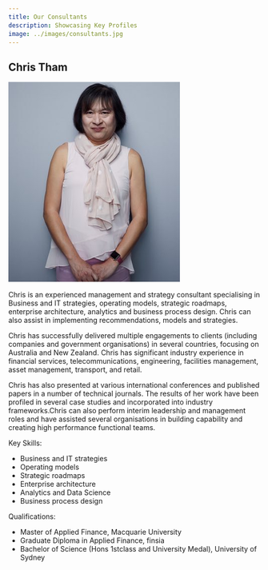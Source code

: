 ```yaml
---
title: Our Consultants
description: Showcasing Key Profiles
image: ../images/consultants.jpg
---
```

## Chris Tham

![Chris Tham](../images/ChrisTham-400.jpg)

Chris is an experienced management and strategy consultant specialising in Business and IT strategies, operating models, strategic roadmaps, enterprise architecture, analytics and business process design. Chris can also assist in implementing recommendations, models and strategies.

Chris has successfully delivered multiple engagements to clients (including companies and government organisations) in several countries, focusing on Australia and New Zealand. Chris has significant industry experience in financial services, telecommunications, engineering, facilities management, asset management, transport, and retail.

Chris has also presented at various international conferences and published papers in a number of technical journals. The results of her work have been profiled in several case studies and incorporated into industry frameworks.Chris can also perform interim leadership and management roles and have assisted several organisations in building capability and creating high performance functional teams.

Key Skills:

* Business and IT strategies
* Operating models
* Strategic roadmaps
* Enterprise architecture
* Analytics and Data Science
* Business process design

Qualifications:

* Master of Applied Finance, Macquarie University
* Graduate Diploma in Applied Finance, finsia
* Bachelor of Science (Hons 1stclass and University Medal), University of Sydney